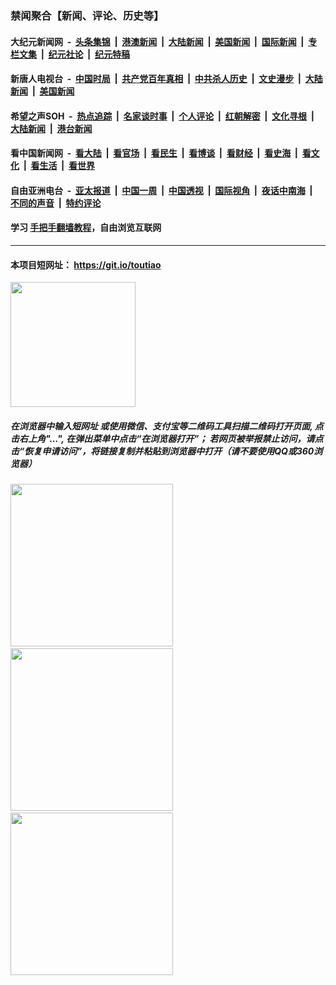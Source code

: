 ### 禁闻聚合【新闻、评论、历史等】

#### 大纪元新闻网 &nbsp;-&nbsp; [头条集锦](indexes/E头条集锦.md?t=02140955) &nbsp;|&nbsp; [港澳新闻](indexes/E港澳新闻.md?t=02140955)  &nbsp;|&nbsp; [大陆新闻](indexes/E大陆新闻.md?t=02140955) &nbsp;|&nbsp; [美国新闻](indexes/E美国新闻.md?t=02140955) &nbsp;|&nbsp; [国际新闻](indexes/E国际新闻.md?t=02140955) &nbsp;|&nbsp; [专栏文集](indexes/E专栏文集.md?t=02140955) &nbsp;|&nbsp; [纪元社论](indexes/E纪元社论.md?t=02140955) &nbsp;|&nbsp; [纪元特稿](indexes/E纪元特稿.md?t=02140955) 

#### 新唐人电视台 &nbsp;-&nbsp; [中国时局](indexes/N中国时局.md?t=02140955) &nbsp;|&nbsp; [共产党百年真相](indexes/N共产党百年真相.md?t=02140955) &nbsp;|&nbsp; [中共杀人历史](indexes/N中共杀人历史.md?t=02140955) &nbsp;|&nbsp; [文史漫步](indexes/N文史漫步.md?t=02140955) &nbsp;|&nbsp; [大陆新闻](indexes/N大陆新闻.md?t=02140955) &nbsp;|&nbsp; [美国新闻](indexes/N美国新闻.md?t=02140955)

#### 希望之声SOH &nbsp;-&nbsp; [热点追踪](indexes/H热点追踪.md?t=02140955) &nbsp;|&nbsp; [名家谈时事](indexes/H名家谈时事.md?t=02140955) &nbsp;|&nbsp; [个人评论](indexes/H个人评论.md?t=02140955)  &nbsp;|&nbsp; [红朝解密](indexes/H红朝解密.md?t=02140955) &nbsp;|&nbsp; [文化寻根](indexes/H文化寻根.md?t=02140955) &nbsp;|&nbsp; [大陆新闻](indexes/H大陆新闻.md?t=02140955) &nbsp;|&nbsp; [港台新闻](indexes/H港台新闻.md?t=02140955)

#### 看中国新闻网 &nbsp;-&nbsp; [看大陆](indexes/S看大陆.md?t=02140955) &nbsp;|&nbsp; [看官场](indexes/S看官场.md?t=02140955) &nbsp;|&nbsp; [看民生](indexes/S看民生.md?t=02140955)  &nbsp;|&nbsp; [看博谈](indexes/S看博谈.md?t=02140955) &nbsp;|&nbsp; [看财经](indexes/S看财经.md?t=02140955) &nbsp;|&nbsp; [看史海](indexes/S看史海.md?t=02140955) &nbsp;|&nbsp; [看文化](indexes/S看文化.md?t=02140955) &nbsp;|&nbsp; [看生活](indexes/S看生活.md?t=02140955) &nbsp;|&nbsp; [看世界](indexes/S看世界.md?t=02140955)

#### 自由亚洲电台 &nbsp;-&nbsp; [亚太报道](indexes/R亚太报道.md?t=02140955) &nbsp;|&nbsp; [中国一周](indexes/R中国一周.md?t=02140955) &nbsp;|&nbsp; [中国透视](indexes/R中国透视.md?t=02140955)  &nbsp;|&nbsp; [国际视角](indexes/R国际视角.md?t=02140955) &nbsp;|&nbsp; [夜话中南海](indexes/R夜话中南海.md?t=02140955) &nbsp;|&nbsp; [不同的声音](indexes/R不同的声音.md?t=02140955) &nbsp;|&nbsp; [特约评论](indexes/R特约评论.md?t=02140955)

#### 学习 [手把手翻墙教程](https://github.com/gfw-breaker/guides/wiki)，自由浏览互联网

----

#### 本项目短网址： https://git.io/toutiao
<img src="https://raw.githubusercontent.com/gfw-breaker/banned-news/master/scripts/img/qr.png" width="200px"/>  

##### 在浏览器中输入短网址 或使用微信、支付宝等二维码工具扫描二维码打开页面, 点击右上角"...", 在弹出菜单中点击“在浏览器打开”； 若网页被举报禁止访问，请点击“恢复申请访问”，将链接复制并粘贴到浏览器中打开（请不要使用QQ或360浏览器）

<img src="https://raw.githubusercontent.com/gfw-breaker/banned-news/master/scripts/img/1.png" width="260px"/> &nbsp; <img src="https://raw.githubusercontent.com/gfw-breaker/banned-news/master/scripts/img/2.png" width="260px"/> &nbsp; <img src="https://raw.githubusercontent.com/gfw-breaker/banned-news/master/scripts/img/3.png" width="260px"/>
